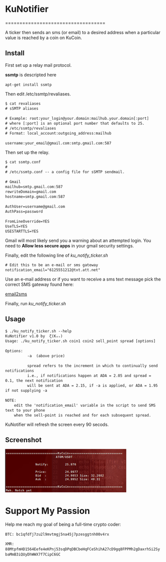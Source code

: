 # KuNotifier
===================================

A ticker then sends an sms (or email) to a desired address when a particular value is reached by a coin on KuCoin. 

## Install
First set up a relay mail protocol.

**ssmtp** is descripted here

`apt-get install ssmtp`

Then edit /etc/ssmtp/revaliases.

```
$ cat revaliases 
# sSMTP aliases

# Example: root:your_login@your.domain:mailhub.your.domain[:port]
# where [:port] is an optional port number that defaults to 25.
# /etc/ssmtp/revaliases
# Format: local_account:outgoing_address:mailhub

username:your_email@gmail.com:smtp.gmail.com:587
```

Then set up the relay.

```
$ cat ssmtp.conf 
#
# /etc/ssmtp.conf -- a config file for sSMTP sendmail.

# Gmail
mailhub=smtp.gmail.com:587
rewriteDomain=gmail.com
hostname=smtp.gmail.com:587

AuthUser=username@gmail.com
AuthPass=password

FromLineOverride=YES
UseTLS=YES
USESTARTTLS=YES
```

Gmail will most likely send you a warning about an attempted login. You need to **Allow less secure apps** in your gmail security settings. 

Finally, edit the following line of *ku_notify_ticker.sh*

```
# Edit this to be an e-mail or sms gateway
notification_email="6125551212@txt.att.net"
```

Use an e-mail address or if you want to receive a sms text message pick the correct SMS gateway found here:

[email2sms](./csv/email2sms.csv)

Finally, run *ku_notify_ticker.sh*

## Usage

```
$ ./ku_notify_ticker.sh --help
KuNotifier v1.0 by  ζ(Kₒᵥ)
Usage: ./ku_notify_ticker.sh coin1 coin2 sell_point spread [options]
 
Options: 
          -a  (above price)
 
          spread refers to the increment in which to continually send notifications 
          i.e., if notifications happen at ADA = 2.05 and spread = 0.1, the next notification
          will be sent at ADA = 2.15, if -a is applied, or ADA = 1.95 if not supplying -a
 
NOTE: 
    edit the 'notification_email' variable in the script to send SMS text to your phone
    when the sell-point is reached and for each subsequent spread.
```

KuNotifier will refresh the screen every 90 secods. 

## Screenshot

![KuNotifier](./img/scrnshot.png)

# Support My Passion

Help me reach my goal of being a full-time crypto coder:

`BTC: bc1qfdfj7zu2l9mvtmgj5na45j7pzesggtnh00v4rx`

`XMR: 88MtpfmHD1564Eefe4eKPnj53sqDPqDBCbeHqFCeShihA27cD9gq8FPPMh2gDaxrhSi2SybaMmB3iQUyDhWWX7f7CipC6GC`

